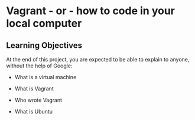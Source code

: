 # Vagrant - or - how to code in your local computer
## Learning Objectives

At the end of this project, you are expected to be able to explain to anyone, without the help of Google:


* What is a virtual machine

* What is Vagrant

* Who wrote Vagrant

* What is Ubuntu


